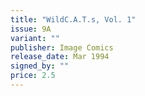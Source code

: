 ```yaml
---
title: "WildC.A.T.s, Vol. 1"
issue: 9A
variant: ""
publisher: Image Comics
release_date: Mar 1994
signed_by: ""
price: 2.5
---
```


